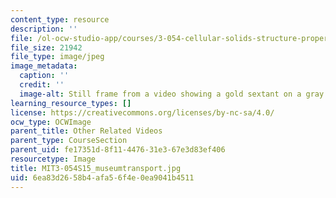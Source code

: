 ```yaml
---
content_type: resource
description: ''
file: /ol-ocw-studio-app/courses/3-054-cellular-solids-structure-properties-and-applications-spring-2015/6ea83d2658b4afa56f4e0ea9041b4511_MIT3-054S15_museumtransport.jpg
file_size: 21942
file_type: image/jpeg
image_metadata:
  caption: ''
  credit: ''
  image-alt: Still frame from a video showing a gold sextant on a gray background.
learning_resource_types: []
license: https://creativecommons.org/licenses/by-nc-sa/4.0/
ocw_type: OCWImage
parent_title: Other Related Videos
parent_type: CourseSection
parent_uid: fe17351d-8f11-4476-31e3-67e3d83ef406
resourcetype: Image
title: MIT3-054S15_museumtransport.jpg
uid: 6ea83d26-58b4-afa5-6f4e-0ea9041b4511
---
```

